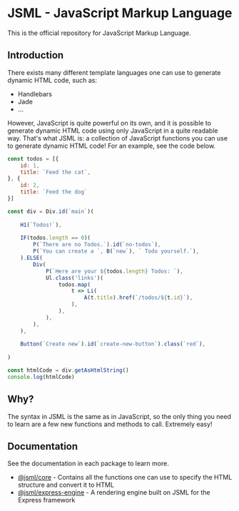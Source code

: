 # JSML - JavaScript Markup Language
This is the official repository for JavaScript Markup Language.

## Introduction
There exists many different template languages one can use to generate dynamic HTML code, such as:

* Handlebars
* Jade
* ...

However, JavaScript is quite powerful on its own, and it is possible to generate dynamic HTML code using only JavaScript in a quite readable way. That's what JSML is: a collection of JavaScript functions you can use to generate dynamic HTML code! For an example, see the code below.

```js
const todos = [{
	id: 1,
	title: `Feed the cat`,
}, {
	id: 2,
	title: `Feed the dog`
}]

const div = Div.id(`main`)(
	
	H1(`Todos!`),
	
	IF(todos.length == 0)(
		P(`There are no Todos.`).id(`no-todos`),
		P(`You can create a `, B(`new`), ` Todo yourself.`),
	).ELSE(
		Div(
			P(`Here are your ${todos.length} Todos: `),
			Ul.class('links')(
				todos.map(
					t => Li(
						A(t.title).href(`/todos/${t.id}`),
					),
				),
			),
		),
	),
	
	Button(`Create new`).id(`create-new-button`).class(`red`),
	
)

const htmlCode = div.getAsHtmlString()
console.log(htmlCode)
```

## Why?
The syntax in JSML is the same as in JavaScript, so the only thing you need to learn are a few new functions and methods to call. Extremely easy!

## Documentation
See the documentation in each package to learn more.

* [@jsml/core](./core/) - Contains all the functions one can use to specify the HTML structure and convert it to HTML
* [@jsml/express-engine](./express-engine) - A rendering engine built on JSML for the Express framework